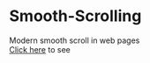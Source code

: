 # Smooth-Scrolling
Modern smooth scroll in  web pages
<br>
[Click here](https://hendrixgotcodes.github.io/Smooth-Scrolling/) to see
